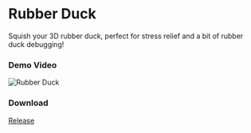 # Rubber Duck

Squish your 3D rubber duck, perfect for stress relief and a bit of rubber duck debugging!

### Demo Video

![Rubber Duck](Demo_Duck.gif)

### Download

[Release](https://github.com/guoriyue/Rubber-Duck/releases/tag/v0.1.0)
